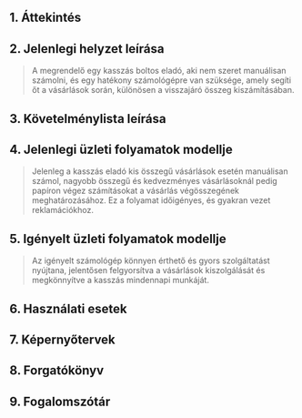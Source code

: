 ## 1. Áttekintés

## 2. Jelenlegi helyzet leírása
>   A megrendelő egy kasszás boltos eladó, aki nem szeret manuálisan számolni, és egy hatékony számológépre van szüksége, amely segíti őt a vásárlások során, különösen a visszajáró összeg kiszámításában.

## 3. Követelménylista leírása

## 4. Jelenlegi üzleti folyamatok modellje
>   Jelenleg a kasszás eladó kis összegű vásárlások esetén manuálisan számol, nagyobb összegű és kedvezményes vásárlásoknál pedig papíron végez számításokat a vásárlás végösszegének meghatározásához. Ez a folyamat időigényes, és gyakran vezet reklamációkhoz.

## 5. Igényelt üzleti folyamatok modellje
>   Az igényelt számológép könnyen érthető és gyors szolgáltatást nyújtana, jelentősen felgyorsítva a vásárlások kiszolgálását és megkönnyítve a kasszás mindennapi munkáját.

## 6. Használati esetek

## 7. Képernyőtervek

## 8. Forgatókönyv

## 9. Fogalomszótár

